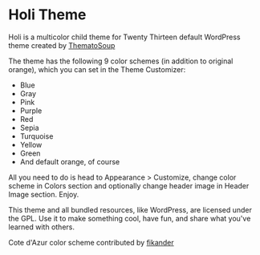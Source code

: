 Holi Theme
==========

Holi is a multicolor child theme for Twenty Thirteen default WordPress theme created by [ThematoSoup][1]

The theme has the following 9 color schemes (in addition to original orange), which you can set in the Theme Customizer:

* Blue
* Gray
* Pink
* Purple
* Red
* Sepia
* Turquoise
* Yellow
* Green
* And default orange, of course

All you need to do is head to Appearance > Customize, change color scheme in Colors section and optionally change header image in Header Image section. Enjoy.

This theme and all bundled resources, like WordPress, are licensed under the GPL. Use it to make something cool, have fun, and share what you've learned with others.

Cote d'Azur color scheme contributed by [fikander][2]

[1]: http://thematosoup.com
[2]: https://github.com/fikander